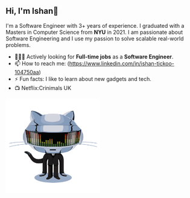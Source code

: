 ## Hi, I'm Ishan👋

I'm a Software Engineer with 3+ years of experience. I graduated with a Masters in Computer Science from **NYU** in 2021. I am passionate about Software Engineering and I use my passion to solve scalable real-world problems.

- 🧑🏻‍💻 Actively looking for **Full-time jobs** as a **Software Engineer**. 
- 📫 How to reach me: (https://www.linkedin.com/in/ishan-tickoo-104750aa)
&nbsp;
- ⚡ Fun facts: I like to learn about new gadgets and tech.
- 📺 Netflix:Crinimals UK
<img src="https://github.com/Zeus197/Zeus197/blob/main/gif1.gif" alt="alt text" width="250" height="250">
